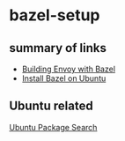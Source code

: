 # bazel-setup

## summary of links
* [Building Envoy with Bazel](https://github.com/envoyproxy/envoy/blob/master/bazel/README.md)
* [Install Bazel on Ubuntu](https://docs.bazel.build/versions/master/install-ubuntu.html)

## Ubuntu related
[Ubuntu Package Search](https://packages.ubuntu.com/)
